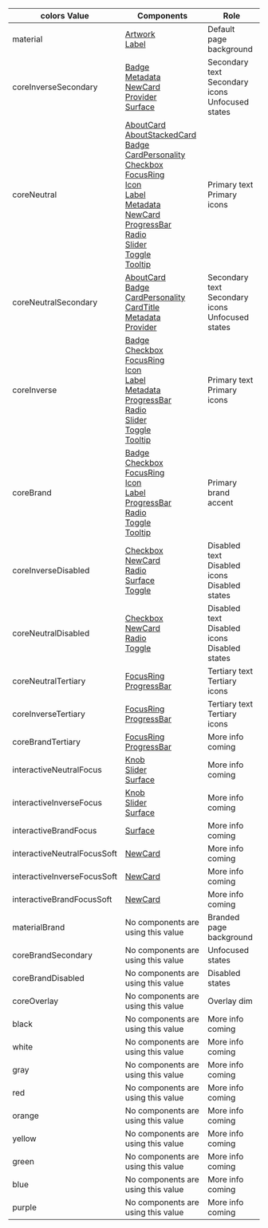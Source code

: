 colors Value | Components | Role 
--------|--------|--------
material | [Artwork](../?path=/docs/elements-artwork--basic)<br>[Label](../?path=/docs/elements-label--basic)|Default page background
coreInverseSecondary | [Badge](../?path=/docs/elements-badge--text)<br>[Metadata](../?path=/docs/elements-metadata--basic)<br>[NewCard](../?path=/docs/patterns-newcard--base)<br>[Provider](../?path=/docs/elements-provider--basic)<br>[Surface](../?path=/docs/elements-surface--basic)|Secondary text <br> Secondary icons <br> Unfocused states
coreNeutral | [AboutCard](../?path=/docs/patterns-aboutcard--about-cards)<br>[AboutStackedCard](../?path=/docs/patterns-aboutstackedcard--about-stacked-cards)<br>[Badge](../?path=/docs/elements-badge--text)<br>[CardPersonality](../?path=/docs/patterns-cardpersonality--base)<br>[Checkbox](../?path=/docs/elements-checkbox--basic)<br>[FocusRing](../?path=/docs/elements-focusring--basic)<br>[Icon](../?path=/docs/elements-icon--basic)<br>[Label](../?path=/docs/elements-label--basic)<br>[Metadata](../?path=/docs/elements-metadata--basic)<br>[NewCard](../?path=/docs/patterns-newcard--base)<br>[ProgressBar](../?path=/docs/elements-progressbar--basic)<br>[Radio](../?path=/docs/elements-radio--basic)<br>[Slider](../?path=/docs/elements-slider--basic)<br>[Toggle](../?path=/docs/elements-toggle--basic)<br>[Tooltip](../?path=/docs/elements-tooltip--basic)|Primary text <br> Primary icons
coreNeutralSecondary | [AboutCard](../?path=/docs/patterns-aboutcard--about-cards)<br>[Badge](../?path=/docs/elements-badge--text)<br>[CardPersonality](../?path=/docs/patterns-cardpersonality--base)<br>[CardTitle](../?path=/docs/patterns-cardtitle--title-and-description)<br>[Metadata](../?path=/docs/elements-metadata--basic)<br>[Provider](../?path=/docs/elements-provider--basic)|Secondary text <br> Secondary icons <br> Unfocused states
coreInverse | [Badge](../?path=/docs/elements-badge--text)<br>[Checkbox](../?path=/docs/elements-checkbox--basic)<br>[FocusRing](../?path=/docs/elements-focusring--basic)<br>[Icon](../?path=/docs/elements-icon--basic)<br>[Label](../?path=/docs/elements-label--basic)<br>[Metadata](../?path=/docs/elements-metadata--basic)<br>[ProgressBar](../?path=/docs/elements-progressbar--basic)<br>[Radio](../?path=/docs/elements-radio--basic)<br>[Slider](../?path=/docs/elements-slider--basic)<br>[Toggle](../?path=/docs/elements-toggle--basic)<br>[Tooltip](../?path=/docs/elements-tooltip--basic)|Primary text <br> Primary icons
coreBrand | [Badge](../?path=/docs/elements-badge--text)<br>[Checkbox](../?path=/docs/elements-checkbox--basic)<br>[FocusRing](../?path=/docs/elements-focusring--basic)<br>[Icon](../?path=/docs/elements-icon--basic)<br>[Label](../?path=/docs/elements-label--basic)<br>[ProgressBar](../?path=/docs/elements-progressbar--basic)<br>[Radio](../?path=/docs/elements-radio--basic)<br>[Toggle](../?path=/docs/elements-toggle--basic)<br>[Tooltip](../?path=/docs/elements-tooltip--basic)|Primary brand accent
coreInverseDisabled | [Checkbox](../?path=/docs/elements-checkbox--basic)<br>[NewCard](../?path=/docs/patterns-newcard--base)<br>[Radio](../?path=/docs/elements-radio--basic)<br>[Surface](../?path=/docs/elements-surface--basic)<br>[Toggle](../?path=/docs/elements-toggle--basic)|Disabled text <br> Disabled icons <br> Disabled states
coreNeutralDisabled | [Checkbox](../?path=/docs/elements-checkbox--basic)<br>[NewCard](../?path=/docs/patterns-newcard--base)<br>[Radio](../?path=/docs/elements-radio--basic)<br>[Toggle](../?path=/docs/elements-toggle--basic)|Disabled text <br> Disabled icons <br> Disabled states
coreNeutralTertiary | [FocusRing](../?path=/docs/elements-focusring--basic)<br>[ProgressBar](../?path=/docs/elements-progressbar--basic)|Tertiary text <br> Tertiary icons
coreInverseTertiary | [FocusRing](../?path=/docs/elements-focusring--basic)<br>[ProgressBar](../?path=/docs/elements-progressbar--basic)|Tertiary text <br> Tertiary icons
coreBrandTertiary | [FocusRing](../?path=/docs/elements-focusring--basic)<br>[ProgressBar](../?path=/docs/elements-progressbar--basic)|More info coming
interactiveNeutralFocus | [Knob](../?path=/docs/elements-knob--basic)<br>[Slider](../?path=/docs/elements-slider--basic)<br>[Surface](../?path=/docs/elements-surface--basic)|More info coming
interactiveInverseFocus | [Knob](../?path=/docs/elements-knob--basic)<br>[Slider](../?path=/docs/elements-slider--basic)<br>[Surface](../?path=/docs/elements-surface--basic)|More info coming
interactiveBrandFocus | [Surface](../?path=/docs/elements-surface--basic)|More info coming
interactiveNeutralFocusSoft | [NewCard](../?path=/docs/patterns-newcard--base)|More info coming
interactiveInverseFocusSoft | [NewCard](../?path=/docs/patterns-newcard--base)|More info coming
interactiveBrandFocusSoft | [NewCard](../?path=/docs/patterns-newcard--base)|More info coming
materialBrand | No components are using this value |Branded page background
coreBrandSecondary | No components are using this value |Unfocused states
coreBrandDisabled | No components are using this value |Disabled states
coreOverlay | No components are using this value |Overlay dim
black | No components are using this value |More info coming
white | No components are using this value |More info coming
gray | No components are using this value |More info coming
red | No components are using this value |More info coming
orange | No components are using this value |More info coming
yellow | No components are using this value |More info coming
green | No components are using this value |More info coming
blue | No components are using this value |More info coming
purple | No components are using this value |More info coming
